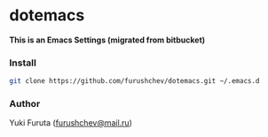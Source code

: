 # dotemacs

**This is an Emacs Settings (migrated from bitbucket)**

### Install

``` bash
git clone https://github.com/furushchev/dotemacs.git ~/.emacs.d
```

### Author

Yuki Furuta (furushchev@mail.ru)
